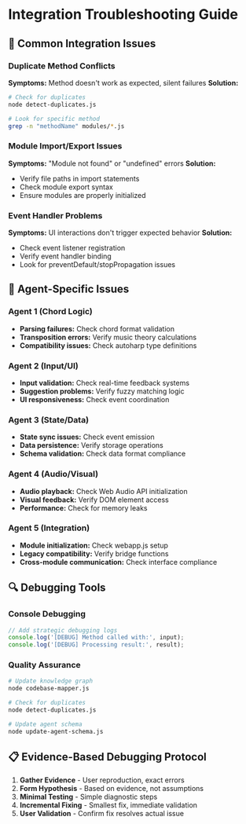 # Integration Troubleshooting Guide

## 🔧 **Common Integration Issues**

### **Duplicate Method Conflicts**
**Symptoms:** Method doesn't work as expected, silent failures
**Solution:**
```bash
# Check for duplicates
node detect-duplicates.js

# Look for specific method
grep -n "methodName" modules/*.js
```

### **Module Import/Export Issues**
**Symptoms:** "Module not found" or "undefined" errors
**Solution:**
- Verify file paths in import statements
- Check module export syntax
- Ensure modules are properly initialized

### **Event Handler Problems**
**Symptoms:** UI interactions don't trigger expected behavior
**Solution:**
- Check event listener registration
- Verify event handler binding
- Look for preventDefault/stopPropagation issues

## 🚨 **Agent-Specific Issues**

### **Agent 1 (Chord Logic)**
- **Parsing failures:** Check chord format validation
- **Transposition errors:** Verify music theory calculations
- **Compatibility issues:** Check autoharp type definitions

### **Agent 2 (Input/UI)**
- **Input validation:** Check real-time feedback systems
- **Suggestion problems:** Verify fuzzy matching logic
- **UI responsiveness:** Check event coordination

### **Agent 3 (State/Data)**
- **State sync issues:** Check event emission
- **Data persistence:** Verify storage operations
- **Schema validation:** Check data format compliance

### **Agent 4 (Audio/Visual)**
- **Audio playback:** Check Web Audio API initialization
- **Visual feedback:** Verify DOM element access
- **Performance:** Check for memory leaks

### **Agent 5 (Integration)**
- **Module initialization:** Check webapp.js setup
- **Legacy compatibility:** Verify bridge functions
- **Cross-module communication:** Check interface compliance

## 🔍 **Debugging Tools**

### **Console Debugging**
```javascript
// Add strategic debugging logs
console.log('[DEBUG] Method called with:', input);
console.log('[DEBUG] Processing result:', result);
```

### **Quality Assurance**
```bash
# Update knowledge graph
node codebase-mapper.js

# Check for duplicates
node detect-duplicates.js

# Update agent schema
node update-agent-schema.js
```

## 📋 **Evidence-Based Debugging Protocol**

1. **Gather Evidence** - User reproduction, exact errors
2. **Form Hypothesis** - Based on evidence, not assumptions
3. **Minimal Testing** - Simple diagnostic steps
4. **Incremental Fixing** - Smallest fix, immediate validation
5. **User Validation** - Confirm fix resolves actual issue
